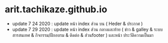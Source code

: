 # arit.tachikaze.github.io
- update 7 24 2020 : update หน้า index ส่วน บน ( Heder & ประกาศ )
- update 7 29 2020 : update หน้า index ส่วน กลางและท้าย ( ข่าว & galley &  ระบบสารสนเทศ & กิจกรรม/ฝึกอบรม & ติดต่อ & ส่วนfooter ) และหน้า ประวัติความเป็นมา
